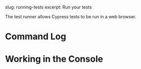 slug: running-tests
excerpt: Run your tests

The test runner allows Cypress tests to be run in a web browser.

# Command Log

# Working in the Console

